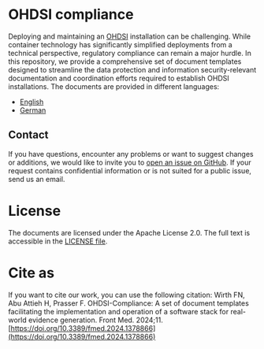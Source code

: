 # OHDSI compliance
Deploying and maintaining an [OHDSI](https://www.ohdsi.org/) installation can be challenging. While container technology has significantly simplified deployments from a technical perspective, regulatory compliance can remain a major hurdle. In this repository, we provide a comprehensive set of document templates designed to streamline the data protection and information security-relevant documentation and coordination efforts required to establish OHDSI installations. The documents are provided in different languages:
- [English](./en/README.md)
- [German](./de/README.md)

## Contact
If you have questions, encounter any problems or want to suggest changes or additions, we would like to invite you to [open an issue on GitHub](https://github.com/BIH-MI/ohdsi-compliance/issues). 
If your request contains confidential information or is not suited for a public issue, send us an email.

# License
The documents are licensed under the Apache License 2.0. The full text is accessible in the [LICENSE file](./LICENSE).

# Cite as

If you want to cite our work, you can use the following citation:
Wirth FN, Abu Attieh H, Prasser F. OHDSI-Compliance: A set of document templates facilitating the implementation and operation of a software stack for real-world evidence generation. Front Med. 2024;11. 
[https://doi.org/10.3389/fmed.2024.1378866](https://doi.org/10.3389/fmed.2024.1378866)

